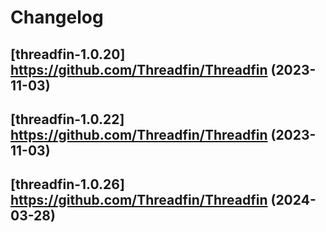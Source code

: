# Changelog



## [threadfin-1.0.20] https://github.com/Threadfin/Threadfin (2023-11-03)

## [threadfin-1.0.22] https://github.com/Threadfin/Threadfin (2023-11-03)

## [threadfin-1.0.26] https://github.com/Threadfin/Threadfin (2024-03-28)


